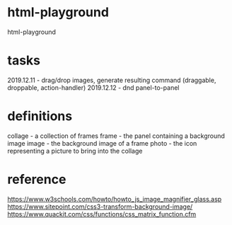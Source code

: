 # html-playground
html-playground

# tasks
2019.12.11 - drag/drop images, generate resulting command (draggable, droppable, action-handler)
2019.12.12 - dnd panel-to-panel

# definitions
collage - a collection of frames
frame - the panel containing a background image
image - the background image of a frame
photo - the icon representing a picture to bring into the collage

# reference
https://www.w3schools.com/howto/howto_js_image_magnifier_glass.asp
https://www.sitepoint.com/css3-transform-background-image/
https://www.quackit.com/css/functions/css_matrix_function.cfm
